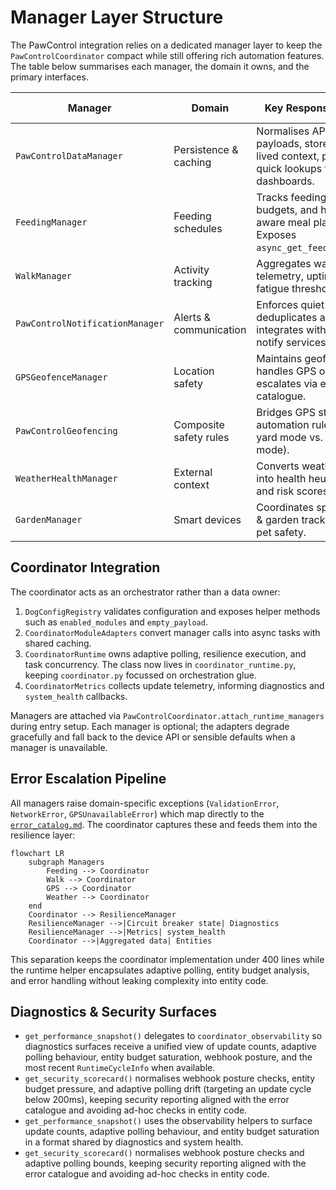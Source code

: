 # Manager Layer Structure

The PawControl integration relies on a dedicated manager layer to keep the
`PawControlCoordinator` compact while still offering rich automation features.
The table below summarises each manager, the domain it owns, and the primary
interfaces.

| Manager | Domain | Key Responsibilities | Consumed By |
| --- | --- | --- | --- |
| `PawControlDataManager` | Persistence & caching | Normalises API payloads, stores long-lived context, provides quick lookups for dashboards. | Coordinator, diagnostics, dashboard templates |
| `FeedingManager` | Feeding schedules | Tracks feedings, calorie budgets, and health-aware meal plans. Exposes `async_get_feeding_data`. | Sensor, binary_sensor, number, select entities |
| `WalkManager` | Activity tracking | Aggregates walk telemetry, uptime, and fatigue thresholds. | Sensor, button, diagnostics |
| `PawControlNotificationManager` | Alerts & communication | Enforces quiet-hours, deduplicates alerts, integrates with HA notify services. | Services layer, resilience alerts |
| `GPSGeofenceManager` | Location safety | Maintains geofences, handles GPS outages, escalates via error catalogue. | Geofencing automations, diagnostics |
| `PawControlGeofencing` | Composite safety rules | Bridges GPS state with automation rules (e.g. yard mode vs. walk mode). | Automations, repairs |
| `WeatherHealthManager` | External context | Converts weather feed into health heuristics and risk scores. | Sensor, resilience warnings |
| `GardenManager` | Smart devices | Coordinates sprinklers & garden tracking for pet safety. | Switch, automation routines |

## Coordinator Integration

The coordinator acts as an orchestrator rather than a data owner:

1. `DogConfigRegistry` validates configuration and exposes helper methods such
   as `enabled_modules` and `empty_payload`.
2. `CoordinatorModuleAdapters` convert manager calls into async tasks with
   shared caching.
3. `CoordinatorRuntime` owns adaptive polling, resilience execution, and task
   concurrency. The class now lives in `coordinator_runtime.py`, keeping
   `coordinator.py` focussed on orchestration glue.
4. `CoordinatorMetrics` collects update telemetry, informing diagnostics and
   `system_health` callbacks.

Managers are attached via `PawControlCoordinator.attach_runtime_managers` during
entry setup. Each manager is optional; the adapters degrade gracefully and fall
back to the device API or sensible defaults when a manager is unavailable.

## Error Escalation Pipeline

All managers raise domain-specific exceptions (`ValidationError`,
`NetworkError`, `GPSUnavailableError`) which map directly to the
[`error_catalog.md`](error_catalog.md). The coordinator captures these and
feeds them into the resilience layer:

```mermaid
flowchart LR
    subgraph Managers
        Feeding --> Coordinator
        Walk --> Coordinator
        GPS --> Coordinator
        Weather --> Coordinator
    end
    Coordinator --> ResilienceManager
    ResilienceManager -->|Circuit breaker state| Diagnostics
    ResilienceManager -->|Metrics| system_health
    Coordinator -->|Aggregated data| Entities
```

This separation keeps the coordinator implementation under 400 lines while the
runtime helper encapsulates adaptive polling, entity budget analysis, and
error handling without leaking complexity into entity code.

## Diagnostics & Security Surfaces

- `get_performance_snapshot()` delegates to `coordinator_observability` so
  diagnostics surfaces receive a unified view of update counts, adaptive
  polling behaviour, entity budget saturation, webhook posture, and the most
  recent `RuntimeCycleInfo` when available.
- `get_security_scorecard()` normalises webhook posture checks, entity budget
  pressure, and adaptive polling drift (targeting an update cycle below 200ms),
  keeping security reporting aligned with the error catalogue and avoiding
  ad-hoc checks in entity code.
- `get_performance_snapshot()` uses the observability helpers to surface
  update counts, adaptive polling behaviour, and entity budget saturation in a
  format shared by diagnostics and system health.
- `get_security_scorecard()` normalises webhook posture checks and adaptive
  polling bounds, keeping security reporting aligned with the error catalogue
  and avoiding ad-hoc checks in entity code.
